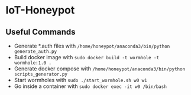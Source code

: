 # IoT-Honeypot



## Useful Commands

- Generate *.auth files with `/home/honeypot/anaconda3/bin/python generate_auth.py`
- Build docker image with `sudo docker build -t wormhole -t wormhole:1.0 .`
- Generate docker compose with `/home/honeypot/anaconda3/bin/python scripts_generator.py`
- Start wormholes with `sudo ./start_wormhole.sh w0 w1`
- Go inside a container with `sudo docker exec -it w0 /bin/bash`

